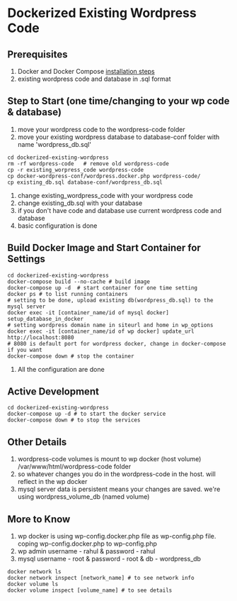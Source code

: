 # Dockerized Existing Wordpress Code

## Prerequisites
1. Docker and Docker Compose [installation steps](!https://docs.docker.com/compose/install/)
1. existing wordpress code and database in .sql format

## Step to Start (one time/changing to your wp code & database)
1. move your wordpress code to the wordpress-code folder
1. move your existing wordpress database to database-conf folder with name 'wordpress_db.sql'

```shell
cd dockerized-existing-wordpress
rm -rf wordpress-code   # remove old wordpress-code
cp -r existing_worpress_code wordpress-code 
cp docker-wordpress-conf/wordpress.docker.php wordpress-code/
cp existing_db.sql database-conf/wordpress_db.sql
```
1. change existing_wordpress_code with your wordpress code
1. change existing_db.sql with your database
1. if you don't have code and database use current wordpress code and database
1. basic configuration is done

## Build Docker Image and Start Container for Settings

```shell
cd dockerized-existing-wordpress
docker-compose build --no-cache # build image
docker-compose up -d  # start container for one time setting
docker ps # to list running containers
# setting to be done, upload existing db(wordpress_db.sql) to the mysql server
docker exec -it [container_name/id of mysql docker] setup_database_in_docker
# setting wordpress domain name in siteurl and home in wp_options
docker exec -it [container_name/id of wp docker] update_url http://localhost:8080
# 8080 is default port for wordpress docker, change in docker-compose if you want
docker-compose down # stop the container
```
1. All the configuration are done

## Active Development
```shell
cd dockerized-existing-wordpress
docker-compose up -d # to start the docker service
docker-compose down # to stop the services
```


## Other Details
1. wordpress-code volumes is mount to wp docker (host volume) /var/www/html/wordpress-code folder
1. so whatever changes you do in the wordpress-code in the host. will reflect in the wp docker
1. mysql server data is persistent means your changes are saved. we're using wordpress_volume_db (named volume) 


## More to Know
1. wp docker is using wp-config.docker.php file as wp-config.php file. coping wp-config.docker.php to wp-config.php
1. wp admin username - rahul & password - rahul
1. mysql username - root & password - root & db - wordpress_db
```shell
docker network ls 
docker network inspect [network_name] # to see network info
docker volume ls
docker volume inspect [volume_name] # to see details
```

